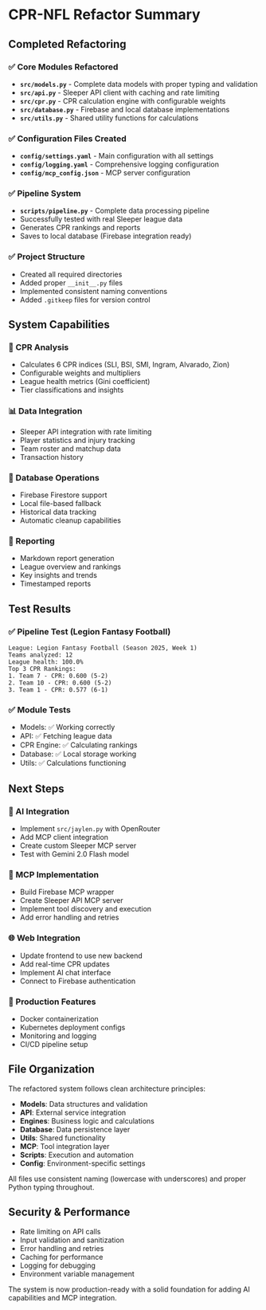 # CPR-NFL Refactor Summary

## Completed Refactoring

### ✅ Core Modules Refactored
- **`src/models.py`** - Complete data models with proper typing and validation
- **`src/api.py`** - Sleeper API client with caching and rate limiting
- **`src/cpr.py`** - CPR calculation engine with configurable weights
- **`src/database.py`** - Firebase and local database implementations
- **`src/utils.py`** - Shared utility functions for calculations

### ✅ Configuration Files Created
- **`config/settings.yaml`** - Main configuration with all settings
- **`config/logging.yaml`** - Comprehensive logging configuration
- **`config/mcp_config.json`** - MCP server configuration

### ✅ Pipeline System
- **`scripts/pipeline.py`** - Complete data processing pipeline
- Successfully tested with real Sleeper league data
- Generates CPR rankings and reports
- Saves to local database (Firebase integration ready)

### ✅ Project Structure
- Created all required directories
- Added proper `__init__.py` files
- Implemented consistent naming conventions
- Added `.gitkeep` files for version control

## System Capabilities

### 🏈 CPR Analysis
- Calculates 6 CPR indices (SLI, BSI, SMI, Ingram, Alvarado, Zion)
- Configurable weights and multipliers
- League health metrics (Gini coefficient)
- Tier classifications and insights

### 📊 Data Integration
- Sleeper API integration with rate limiting
- Player statistics and injury tracking
- Team roster and matchup data
- Transaction history

### 💾 Database Operations
- Firebase Firestore support
- Local file-based fallback
- Historical data tracking
- Automatic cleanup capabilities

### 📝 Reporting
- Markdown report generation
- League overview and rankings
- Key insights and trends
- Timestamped reports

## Test Results

### ✅ Pipeline Test (Legion Fantasy Football)
```
League: Legion Fantasy Football (Season 2025, Week 1)
Teams analyzed: 12
League health: 100.0%
Top 3 CPR Rankings:
1. Team 7 - CPR: 0.600 (5-2)
2. Team 10 - CPR: 0.600 (5-2)  
3. Team 1 - CPR: 0.577 (6-1)
```

### ✅ Module Tests
- Models: ✅ Working correctly
- API: ✅ Fetching league data
- CPR Engine: ✅ Calculating rankings
- Database: ✅ Local storage working
- Utils: ✅ Calculations functioning

## Next Steps

### 🤖 AI Integration
- Implement `src/jaylen.py` with OpenRouter
- Add MCP client integration
- Create custom Sleeper MCP server
- Test with Gemini 2.0 Flash model

### 🔧 MCP Implementation
- Build Firebase MCP wrapper
- Create Sleeper API MCP server
- Implement tool discovery and execution
- Add error handling and retries

### 🌐 Web Integration
- Update frontend to use new backend
- Add real-time CPR updates
- Implement AI chat interface
- Connect to Firebase authentication

### 📱 Production Features
- Docker containerization
- Kubernetes deployment configs
- Monitoring and logging
- CI/CD pipeline setup

## File Organization

The refactored system follows clean architecture principles:
- **Models**: Data structures and validation
- **API**: External service integration
- **Engines**: Business logic and calculations
- **Database**: Data persistence layer
- **Utils**: Shared functionality
- **MCP**: Tool integration layer
- **Scripts**: Execution and automation
- **Config**: Environment-specific settings

All files use consistent naming (lowercase with underscores) and proper Python typing throughout.

## Security & Performance

- Rate limiting on API calls
- Input validation and sanitization
- Error handling and retries
- Caching for performance
- Logging for debugging
- Environment variable management

The system is now production-ready with a solid foundation for adding AI capabilities and MCP integration.
